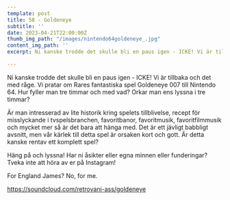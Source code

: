 ```yaml
---
template: post
title: 58 - Goldeneye
subtitle: ''
date: 2023-04-21T22:00:00Z
thumb_img_path: "/images/nintendo64goldeneye_.jpg"
content_img_path: ''
excerpt: Ni kanske trodde det skulle bli en paus igen - ICKE! Vi är tillbaka och det med råge. Vi pratar om Rares fantastiska spel Goldeneye 007 till Nintendo 64. Hur fyller man tre timmar och med vad? Orkar man ens lyssna i tre timmar?

---
```

Ni kanske trodde det skulle bli en paus igen - ICKE! Vi är tillbaka och det med råge. Vi pratar om Rares fantastiska spel Goldeneye 007 till Nintendo 64. Hur fyller man tre timmar och med vad? Orkar man ens lyssna i tre timmar?

Är man intresserad av lite historik kring spelets tillblivelse, recept för misslyckande i tvspelsbranchen, favoritbanor, favoritmusik, favoritfilmmusik och mycket mer så är det bara att hänga med. Det är ett jävligt babbligt avsnitt, men vår kärlek till detta spel är orsaken kort och gott. Är detta kanske rentav ett komplett spel?

Häng på och lyssna! Har ni åsikter eller egna minnen eller funderingar? Tveka inte att höra av er på Instagram!

For England James?
No, for me.
  
https://soundcloud.com/retrovani-ass/goldeneye
